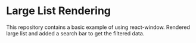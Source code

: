 # Large List Rendering

This repository contains a basic example of using react-window. Rendered large list and added a search bar to get the filtered data.


